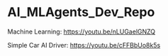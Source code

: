 # AI_MLAgents_Dev_Repo
Machine Learning: [https://youtu.be/nLUGaelGNZQ ](https://youtu.be/lptas7ydbf0)

Simple Car AI Driver: https://youtu.be/cFFBbUo8k5s
